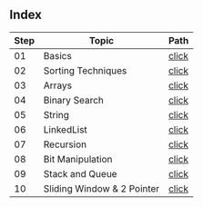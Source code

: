 ## Index

Step | Topic | Path
---|---|---
01 | Basics | [click](./basics/README.md) 
02 | Sorting Techniques | [click](./SortingTechniques/README.md)
03 | Arrays | [click](./Arrays/README.md)
04 | Binary Search | [click](./BinarySearch/README.md)
05 | String | [click](./String/README.md)
06 | LinkedList | [click](./LinkedList/README.md)
07 | Recursion | [click](./Recursion/README.md)
08 | Bit Manipulation | [click](./BitManipulation/README.md)
09 | Stack and Queue | [click](./StackAndQueue/README.md)
10 | Sliding Window & 2 Pointer | [click](./SlidingWindowAnd2Pointer/README.md)
